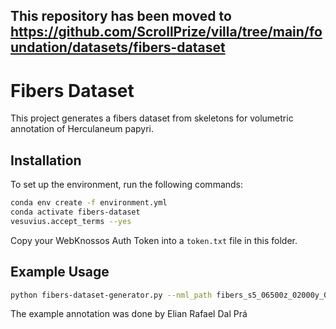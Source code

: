 ## This repository has been moved to https://github.com/ScrollPrize/villa/tree/main/foundation/datasets/fibers-dataset

# Fibers Dataset

This project generates a fibers dataset from skeletons for volumetric annotation of Herculaneum papyri.

## Installation

To set up the environment, run the following commands:

```bash
conda env create -f environment.yml
conda activate fibers-dataset
vesuvius.accept_terms --yes
```

Copy your WebKnossos Auth Token into a `token.txt` file in this folder.

## Example Usage
```bash
python fibers-dataset-generator.py --nml_path fibers_s5_06500z_02000y_04000x_500_v03.nml --output_folder output
```

The example annotation was done by Elian Rafael Dal Prá


